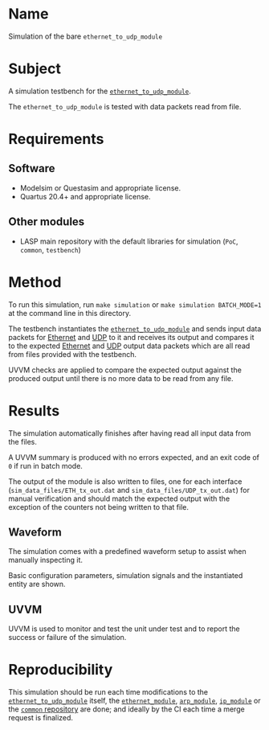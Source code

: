 # Name

Simulation of the bare `ethernet_to_udp_module`

# Subject

A simulation testbench for the [`ethernet_to_udp_module`](../../../src/xgbe_lib/ethernet_to_udp_module.vhd).

The `ethernet_to_udp_module` is tested with data packets read from file.

# Requirements

## Software

* Modelsim or Questasim and appropriate license.
* Quartus 20.4+ and appropriate license.

## Other modules

* LASP main repository with the default libraries for simulation (`PoC`, `common`, `testbench`)

# Method

To run this simulation, run `make simulation` or `make simulation BATCH_MODE=1` at the command line in this directory.

The testbench instantiates the [`ethernet_to_udp_module`](../../../src/public/ethernet_to_udp_module.vhd) and sends input data packets for [Ethernet](sim_data_files/ETH_rx_in.dat) and [UDP](sim_data_files/UDP_rx_in.dat) to it and receives its output and compares it to the expected [Ethernet](sim_data_files/ETH_tx_expect.dat) and [UDP](sim_data_files/UDP_tx_expect.dat) output data packets which are all read from files provided with the testbench.

UVVM checks are applied to compare the expected output against the produced output until there is no more data to be read from any file.

# Results

The simulation automatically finishes after having read all input data from the files.

A UVVM summary is produced with no errors expected, and an exit code of `0` if run in batch mode.

The output of the module is also written to files, one for each interface (`sim_data_files/ETH_tx_out.dat` and `sim_data_files/UDP_tx_out.dat`) for manual verification and should match the expected output with the exception of the counters not being written to that file.

## Waveform

The simulation comes with a predefined waveform setup to assist when manually inspecting it.

Basic configuration parameters, simulation signals and the instantiated entity are shown.

## UVVM

UVVM is used to monitor and test the unit under test and to report the success or failure of the simulation.

# Reproducibility

This simulation should be run each time modifications to the [`ethernet_to_udp_module`](../../../src/xgbe_lib/ethernet_to_udp_module.vhd) itself, the [`ethernet_module`](../../../src/xgbe_lib/ethernet_module.vhd), [`arp_module`](../../../src/xgbe_lib/arp_module.vhd), [`ip_module`](../../../src/xgbe_lib/ip_module.vhd) or the [`common` repository](https://gitlab.cern.ch/atlas-lar-be-firmware/shared/common) are done; and ideally by the CI each time a merge request is finalized.
